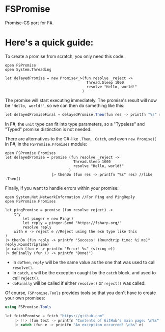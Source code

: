# FSPromise
Promise-CS port for F#.


# Here's a quick guide:

To create a promise from scratch, you only need this code:

```f#
open FSPromise
open System.Threading

let delayedPromise = new Promise<_>(fun resolve _reject ->
                                     Thread.Sleep 1000
                                     resolve "Hello, world!"
                                   )
```

The promise will start executing immediately. The promise's result will now be `"Hello, world!"`, so we can then do something like this:

```c#
let delayedPromiseFinal = delayedPromise.Then(fun res -> printfn "%s" res)
```

In F#, the `unit` type can fit into type parameters, so a "Typeless" and "Typed" promise distinction is not needed.

There are alternatives to the C#-like `.Then`, `.Catch`, and even `new Promise()` in F#, in the `FSPromise.Promises` module:

```f#
open FSPromise.Promises
let delayedPromise = promise (fun resolve _reject ->
                               Thread.Sleep 1000
                               resolve "Hello, world!"
                             )
                     |> thenDo (fun res -> printfn "%s" res) //like .Then()
```

Finally, if you want to handle errors within your promise:

```f#
open System.Net.NetworkInformation //For Ping and PingReply
open FSPromise.Promises

let pingPromise = promise (fun resolve reject) -> 
    try
        let pinger = new Ping()
        let reply = pinger.Send "https://fsharp.org/"
        resolve reply
    with e -> reject e //Reject using the exn type like this
)
|> thenDo (fun reply -> printfn "Success! (Roundtrip time: %i ms)" reply.RoundtripTime)
|> catch (fun e -> printfn "Error! %s" (string e))
|> doFinally (fun () -> printfn "Done!")
```

- In `doThen`, `reply` will be the same value as the one that was used to call `resolve()`.
- In `catch`, `e` will be the exception caught by the `catch` block, and used to call `reject()`.
- `doFinally` will be called if either `resolve()` or `reject()` was called.

Of course, `FSPromise.Tools` provides tools so that you don't have to create your own promises:

```c#
using FSPromise.Tools 

let fetchPromise = fetch "https://github.com"
    |> !!> (fun text -> printfn "Contents of GitHub's main page: \n%s" text)
    |> catch (fun e -> printfn "An exception occurred! \n%s" e)
```
